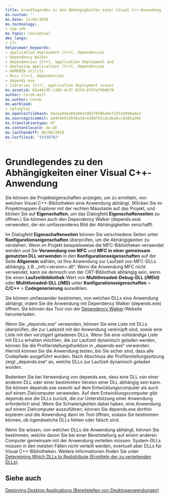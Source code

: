 ```yaml
---
title: Grundlegendes zu den Abhängigkeiten einer Visual C++-Anwendung | Microsoft-Dokumentation
ms.custom: ''
ms.date: 11/04/2016
ms.technology:
- cpp-ide
ms.topic: conceptual
dev_langs:
- C++
helpviewer_keywords:
- application deployment [C++], dependencies
- Dependency Walker
- dependencies [C++], application deployment and
- deploying applications [C++], dependencies
- DUMPBIN utility
- DLLs [C++], dependencies
- depends.exe
- libraries [C++], application deployment issues
ms.assetid: 62a44c95-c389-4c5f-82fd-07d7ef09dbf9
author: corob-msft
ms.author: corob
ms.workload:
- cplusplus
ms.openlocfilehash: da2aadeba69a8be29627650ba6ef24516098a8e3
ms.sourcegitcommit: a4454b91d556a3dc43d8755cdcdeabcc9285a20e
ms.translationtype: HT
ms.contentlocale: de-DE
ms.lasthandoff: 06/04/2018
ms.locfileid: "33338782"
---
```

# <a name="understanding-the-dependencies-of-a-visual-c-application"></a>Grundlegendes zu den Abhängigkeiten einer Visual C++-Anwendung
Sie können die Projekteigenschaften anzeigen, um zu ermitteln, von welchen Visual C++-Bibliotheken eine Anwendung abhängt. (Klicken Sie im Projektmappen-Explorer mit der rechten Maustaste auf das Projekt, und klicken Sie auf **Eigenschaften**, um das Dialogfeld **Eigenschaftenseiten** zu öffnen.) Sie können auch den Dependency Walker (depends.exe) verwenden, der ein umfassenderes Bild der Abhängigkeiten verschafft.  
  
 Im Dialogfeld **Eigenschaftenseiten** können Sie verschiedene Seiten unter **Konfigurationseigenschaften** überprüfen, um die Abhängigkeiten zu verstehen. Wenn im Projekt beispielsweise die MFC-Bibliotheken verwendet werden und Sie **Verwendung von MFC** und **MFC in einer gemeinsam genutzten DLL verwenden** in den **Konfigurationseigenschaften** auf der Seite **Allgemein** wählen, ist Ihre Anwendung zur Laufzeit von MFC-DLLs abhängig, z.B. „mfc\<version>.dll“. Wenn die Anwendung MFC nicht verwendet, kann sie dennoch von der CRT-Bibliothek abhängig sein, wenn Sie einen **Laufzeitbibliothek**-Wert von **Multithreaded-Debug-DLL (/MDd)** oder **Multithreaded-DLL (/MD)** unter **Konfigurationseigenschaften** > **C/C++** > **Codegenerierung** auswählen.  
  
 Sie können umfassender bestimmen, von welchen DLLs eine Anwendung abhängt, indem Sie die Anwendung mit Dependency Walker (depends.exe) öffnen. Sie können das Tool von der [Dependency Walker](http://go.microsoft.com/fwlink/p/?LinkId=132640)-Website herunterladen.  
  
 Wenn Sie „depends.exe“ verwenden, können Sie eine Liste mit DLLs überprüfen, die zur Ladezeit mit der Anwendung verknüpft sind, sowie eine Liste mit den verzögert geladenen DLLs. Wenn Sie eine vollständige Liste mit DLLs erhalten möchten, die zur Laufzeit dynamisch geladen werden, können Sie die Profilerstellungsfunktion in „depends.exe“ verwenden. Hiermit können Sie die Anwendung testen, bis Sie sicher sind, dass alle Codepfade ausgeführt wurden. Nach Abschluss der Profilerstellungssitzung zeigt „depends.exe“ an, welche DLLs zur Laufzeit dynamisch geladen wurden.  
  
 Bedenken Sie bei Verwendung von depends.exe, dass eine DLL von einer anderen DLL oder einer bestimmten Version einer DLL abhängig sein kann. Sie können depends.exe sowohl auf dem Entwicklungscomputer als auch auf einem Zielcomputer verwenden. Auf dem Entwicklungscomputer gibt depends.exe die DLLs zurück, die zur Unterstützung einer Anwendung erforderlich sind. Wenn Sie Schwierigkeiten dabei haben, eine Anwendung auf einem Zielcomputer auszuführen, können Sie depends.exe dorthin kopieren und die Anwendung dann im Tool öffnen, sodass Sie bestimmen können, ob irgendwelche DLLs fehlen oder falsch sind.  
  
 Wenn Sie wissen, von welchen DLLs die Anwendung abhängt, können Sie bestimmen, welche davon Sie bei einer Bereitstellung auf einem anderen Computer gemeinsam mit der Anwendung verteilen müssen. System-DLLs müssen in den meisten Fällen nicht verteilt werden, eventuell aber DLLs für Visual C++-Bibliotheken. Weitere Informationen finden Sie unter [Determining Which DLLs to Redistribute (Ermitteln der zu verteilenden DLLs)](../ide/determining-which-dlls-to-redistribute.md).  
  
## <a name="see-also"></a>Siehe auch  
 [Deploying Desktop Applications (Bereitstellen von Desktopanwendungen)](../ide/deploying-native-desktop-applications-visual-cpp.md)
